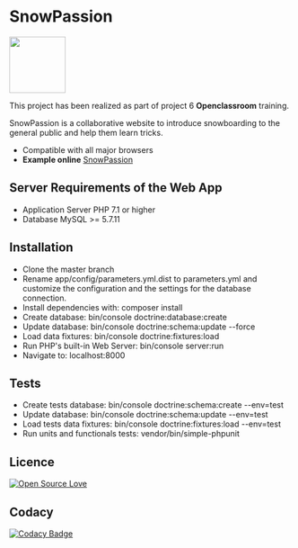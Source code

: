 # SnowPassion
<img src="http://snowpassion.gdpweb.fr/assets/img/logo-small.png"  width="100" />

This project has been realized as part of project 6 **Openclassroom** training.

SnowPassion is a collaborative website to introduce snowboarding to the general public and help them learn tricks.
- Compatible with all major browsers
- **Example online** [SnowPassion](http://snowpassion.gdpweb.fr/ "Heading link")


## Server Requirements of the Web App
- Application Server PHP 7.1 or higher
- Database MySQL >= 5.7.11

## Installation
- Clone the master branch
- Rename app/config/parameters.yml.dist to parameters.yml and customize the configuration and the settings for the database connection.
- Install dependencies with: composer install
- Create database: bin/console doctrine:database:create
- Update database: bin/console doctrine:schema:update --force
- Load data fixtures: bin/console doctrine:fixtures:load
- Run PHP's built-in Web Server: bin/console server:run
- Navigate to: localhost:8000

## Tests
- Create tests database: bin/console doctrine:schema:create --env=test
- Update database: bin/console doctrine:schema:update --env=test
- Load tests data fixtures: bin/console doctrine:fixtures:load --env=test
- Run units and functionals tests: vendor/bin/simple-phpunit

## Licence

[![Open Source Love](https://badges.frapsoft.com/os/v2/open-source.png?v=103)](https://github.com/ellerbrock/open-source-badges/)

## Codacy
[![Codacy Badge](https://api.codacy.com/project/badge/Grade/cf093838a8494b799381b72c99c191f4)](https://www.codacy.com/app/gdpweb_3/SnowPassion?utm_source=github.com&amp;utm_medium=referral&amp;utm_content=gdpweb/SnowPassion&amp;utm_campaign=Badge_Grade)

